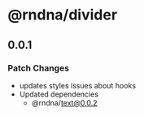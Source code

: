 # @rndna/divider

## 0.0.1

### Patch Changes

- updates styles issues about hooks
- Updated dependencies
  - @rndna/text@0.0.2
